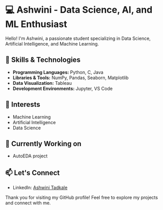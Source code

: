 # 💻 Ashwini - Data Science, AI, and ML Enthusiast

Hello! I'm Ashwini, a passionate student specializing in Data Science, Artificial Intelligence, and Machine Learning.
## 🌱 Skills & Technologies

* **Programming Languages:** Python, C, Java
* **Libraries & Tools:** NumPy, Pandas, Seaborn, Matplotlib
* **Data Visualization:** Tableau
* **Development Environments:** Jupyter, VS Code

## 🚀 Interests

* Machine Learning
* Artificial Intelligence
* Data Science

## 💼 Currently Working on

* AutoEDA project

## 📫 Let's Connect

* LinkedIn: [Ashwini Tadkale](https://www.linkedin.com/in/ashwini-tadkale/)

Thank you for visiting my GitHub profile! Feel free to explore my projects and connect with me.


